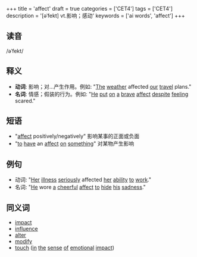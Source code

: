 +++
title = 'affect'
draft = true
categories = ['CET4']
tags = ['CET4']
description = '[əˈfekt] vt.影响；感动'
keywords = ['ai words', 'affect']
+++

## 读音
/əˈfekt/

## 释义
- **动词**: 影响；对…产生作用。例如: "[The](/zh/post/the/) [weather](/zh/post/weather/) affected [our](/zh/post/our/) [travel](/zh/post/travel/) plans."
- **名词**: 情感；假装的行为。例如: "[He](/zh/post/he/) [put](/zh/post/put/) [on](/zh/post/on/) [a](/zh/post/a/) [brave](/zh/post/brave/) [affect](/zh/post/affect/) [despite](/zh/post/despite/) [feeling](/zh/post/feeling/) scared."

## 短语
- "[affect](/zh/post/affect/) positively/negatively" 影响某事的正面或负面
- "[to](/zh/post/to/) [have](/zh/post/have/) an [affect](/zh/post/affect/) [on](/zh/post/on/) [something](/zh/post/something/)" 对某物产生影响

## 例句
- 动词: "[Her](/zh/post/her/) [illness](/zh/post/illness/) [seriously](/zh/post/seriously/) affected [her](/zh/post/her/) [ability](/zh/post/ability/) [to](/zh/post/to/) [work](/zh/post/work/)."
- 名词: "[He](/zh/post/he/) wore [a](/zh/post/a/) [cheerful](/zh/post/cheerful/) [affect](/zh/post/affect/) [to](/zh/post/to/) [hide](/zh/post/hide/) [his](/zh/post/his/) [sadness](/zh/post/sadness/)."

## 同义词
- [impact](/zh/post/impact/)
- [influence](/zh/post/influence/)
- [alter](/zh/post/alter/)
- [modify](/zh/post/modify/)
- [touch](/zh/post/touch/) ([in](/zh/post/in/) [the](/zh/post/the/) [sense](/zh/post/sense/) [of](/zh/post/of/) [emotional](/zh/post/emotional/) [impact](/zh/post/impact/))
